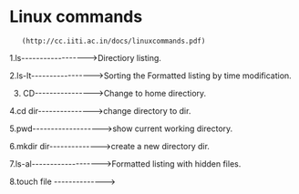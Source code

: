 
 # Linux commands
       
       (http://cc.iiti.ac.in/docs/linuxcommands.pdf)
 

1.ls------------------>Directiory listing.

2.ls-lt----------------->Sorting the Formatted listing by time modification.
 
3. CD---------------->Change to home  directiory.

4.cd dir--------------->change directory to dir.

5.pwd------------------->show current working directory.

6.mkdir dir-------------->create a new directory dir.

7.ls-al------------------->Formatted listing with hidden files.

8.touch file -------------->
